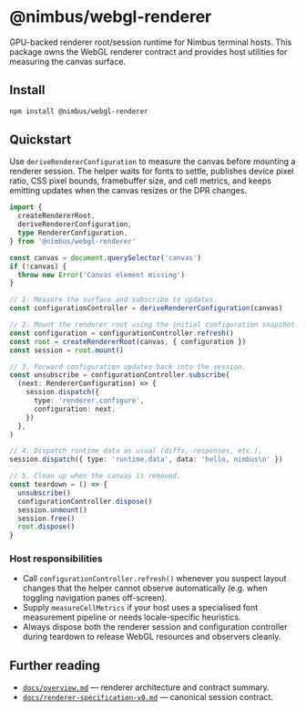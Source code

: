 # @nimbus/webgl-renderer

GPU-backed renderer root/session runtime for Nimbus terminal hosts. This package
owns the WebGL renderer contract and provides host utilities for measuring the
canvas surface.

## Install

```bash
npm install @nimbus/webgl-renderer
```

## Quickstart

Use `deriveRendererConfiguration` to measure the canvas before mounting a
renderer session. The helper waits for fonts to settle, publishes device pixel
ratio, CSS pixel bounds, framebuffer size, and cell metrics, and keeps emitting
updates when the canvas resizes or the DPR changes.

```ts
import {
  createRendererRoot,
  deriveRendererConfiguration,
  type RendererConfiguration,
} from '@nimbus/webgl-renderer'

const canvas = document.querySelector('canvas')
if (!canvas) {
  throw new Error('Canvas element missing')
}

// 1. Measure the surface and subscribe to updates.
const configurationController = deriveRendererConfiguration(canvas)

// 2. Mount the renderer root using the initial configuration snapshot.
const configuration = configurationController.refresh()
const root = createRendererRoot(canvas, { configuration })
const session = root.mount()

// 3. Forward configuration updates back into the session.
const unsubscribe = configurationController.subscribe(
  (next: RendererConfiguration) => {
    session.dispatch({
      type: 'renderer.configure',
      configuration: next,
    })
  },
)

// 4. Dispatch runtime data as usual (diffs, responses, etc.).
session.dispatch({ type: 'runtime.data', data: 'hello, nimbus\n' })

// 5. Clean up when the canvas is removed.
const teardown = () => {
  unsubscribe()
  configurationController.dispose()
  session.unmount()
  session.free()
  root.dispose()
}
```

### Host responsibilities

- Call `configurationController.refresh()` whenever you suspect layout changes
  that the helper cannot observe automatically (e.g. when toggling navigation
  panes off-screen).
- Supply `measureCellMetrics` if your host uses a specialised font measurement
  pipeline or needs locale-specific heuristics.
- Always dispose both the renderer session and configuration controller during
  teardown to release WebGL resources and observers cleanly.

## Further reading

- [`docs/overview.md`](./docs/overview.md) — renderer architecture and contract
  summary.
- [`docs/renderer-specification-v0.md`](./docs/renderer-specification-v0.md) —
  canonical session contract.

